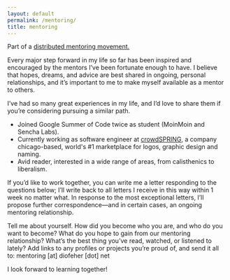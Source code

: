 ```yaml
---
layout: default
permalink: /mentoring/
title: mentoring
---
```


Part of a [distributed mentoring movement.](https://github.com/dianakimball/mentoring)

Every major step forward in my life so far has been inspired and encouraged by the mentors I’ve been fortunate enough to have. I believe that hopes, dreams, and advice are best shared in ongoing, personal relationships, and it’s important to me to make myself available as a mentor to others.

I’ve had so many great experiences in my life, and I’d love to share them if you’re considering pursuing a similar path.

- Joined Google Summer of Code twice as student (MoinMoin and Sencha Labs).
- Currently working as software engineer at [crowdSPRING](http://crowdspring.com), a company chicago-based, world's #1 marketplace for logos, graphic design and naming.
- Avid reader, interested in a wide range of areas, from calisthenics to liberalism.

If you’d like to work together, you can write me a letter responding to the questions below; I’ll write back to all letters I receive in this way within 1 week no matter what. In response to the most exceptional letters, I’ll propose further correspondence—and in certain cases, an ongoing mentoring relationship.

Tell me about yourself. How did you become who you are, and who do you want to become?
What do you hope to gain from our mentoring relationship?
What’s the best thing you’ve read, watched, or listened to lately?
Add links to any profiles or projects you’re proud of, and send it all to: mentoring [at] diofeher [dot] net

I look forward to learning together!